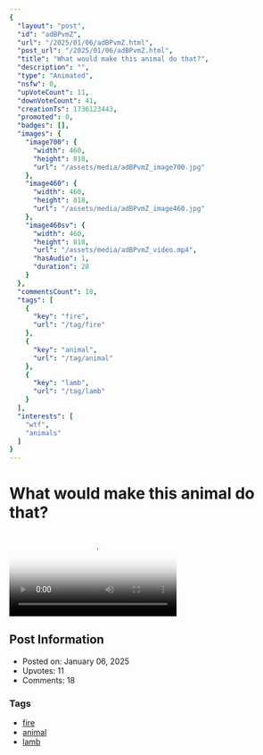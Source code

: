 ```yaml
---
{
  "layout": "post",
  "id": "adBPvmZ",
  "url": "/2025/01/06/adBPvmZ.html",
  "post_url": "/2025/01/06/adBPvmZ.html",
  "title": "What would make this animal do that?",
  "description": "",
  "type": "Animated",
  "nsfw": 0,
  "upVoteCount": 11,
  "downVoteCount": 41,
  "creationTs": 1736123443,
  "promoted": 0,
  "badges": [],
  "images": {
    "image700": {
      "width": 460,
      "height": 818,
      "url": "/assets/media/adBPvmZ_image700.jpg"
    },
    "image460": {
      "width": 460,
      "height": 818,
      "url": "/assets/media/adBPvmZ_image460.jpg"
    },
    "image460sv": {
      "width": 460,
      "height": 818,
      "url": "/assets/media/adBPvmZ_video.mp4",
      "hasAudio": 1,
      "duration": 28
    }
  },
  "commentsCount": 18,
  "tags": [
    {
      "key": "fire",
      "url": "/tag/fire"
    },
    {
      "key": "animal",
      "url": "/tag/animal"
    },
    {
      "key": "lamb",
      "url": "/tag/lamb"
    }
  ],
  "interests": [
    "wtf",
    "animals"
  ]
}
---
```


# What would make this animal do that?

<video controls playsinline loop poster="/assets/media/adBPvmZ_image460.jpg">
  <source src="/assets/media/adBPvmZ_video.mp4" type="video/mp4">
  Your browser does not support the video tag.
</video>

## Post Information

- Posted on: January 06, 2025
- Upvotes: 11
- Comments: 18

### Tags

- [fire](/tag/fire)
- [animal](/tag/animal)
- [lamb](/tag/lamb)
